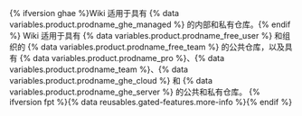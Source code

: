 {% ifversion ghae %}Wiki 适用于具有 {% data variables.product.prodname_ghe_managed %} 的内部和私有仓库。{% endif %} Wiki 适用于具有 {% data variables.product.prodname_free_user %} 和组织的 {% data variables.product.prodname_free_team %} 的公共仓库，以及具有 {% data variables.product.prodname_pro %}、{% data variables.product.prodname_team %}、{% data variables.product.prodname_ghe_cloud %} 和 {% data variables.product.prodname_ghe_server %} 的公共和私有仓库。 {% ifversion fpt %}{% data reusables.gated-features.more-info %}{% endif %}
